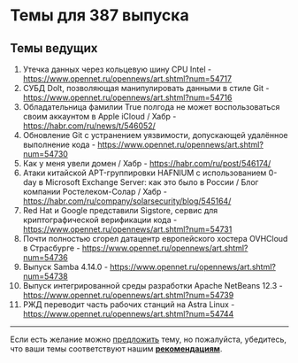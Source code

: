 

# Темы для 387 выпуска

## Темы ведущих

1. Утечка данных через кольцевую шину CPU Intel - https://www.opennet.ru/opennews/art.shtml?num=54717
1. СУБД Dolt, позволяющая манипулировать данными в стиле Git - https://www.opennet.ru/opennews/art.shtml?num=54716
1. Обладательница фамилии True полгода не может воспользоваться своим аккаунтом в Apple iCloud / Хабр - https://habr.com/ru/news/t/546052/
1. Обновление Git с устранением уязвимости, допускающей удалённое выполнение кода - https://www.opennet.ru/opennews/art.shtml?num=54730
1. Как у меня увели домен / Хабр - https://habr.com/ru/post/546174/
1. Атаки китайской APT-группировки HAFNIUM c использованием 0-day в Microsoft Exchange Server: как это было в России / Блог компании Ростелеком-Солар / Хабр - https://habr.com/ru/company/solarsecurity/blog/545164/
1. Red Hat и Google представили Sigstore, сервис для криптографической верификации кода - https://www.opennet.ru/opennews/art.shtml?num=54731
1. Почти полностью сгорел датацентр европейского хостера OVHCloud в Страсбурге - https://www.opennet.ru/opennews/art.shtml?num=54736
1. Выпуск Samba 4.14.0 - https://www.opennet.ru/opennews/art.shtml?num=54738
1. Выпуск интегрированной среды разработки Apache NetBeans 12.3 - https://www.opennet.ru/opennews/art.shtml?num=54739
1. РЖД переводит часть рабочих станций на Astra Linux - https://www.opennet.ru/opennews/art.shtml?num=54744

---

Если есть желание можно [предложить](themes_from_listeners.md) тему, но пожалуйста, убедитесь, что ваши темы соответствуют нашим **[рекомендациям](Recommendations_for_the_proposed_topics.md)**.

